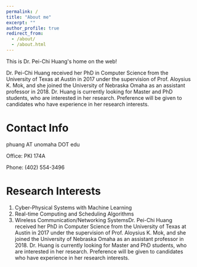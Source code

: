 ```yaml
---
permalink: /
title: "About me"
excerpt: ""
author_profile: true
redirect_from: 
  - /about/
  - /about.html
---
```


This is Dr. Pei-Chi Huang's home on the web!

Dr. Pei-Chi Huang received her PhD in Computer Science from the University of Texas at Austin in 2017 under the supervision of Prof. Aloysius K. Mok, and she joined the University of Nebraska Omaha as an assistant professor in 2018. Dr. Huang is currently looking for Master and PhD students, who are interested in her research. Preference will be given to candidates who have experience in her research interests.

Contact Info
======
phuang AT unomaha DOT edu

Office: PKI 174A

Phone: (402) 554-3496

Research Interests
======
1. Cyber-Physical Systems with Machine Learning
1. Real-time Computing and Scheduling Algorithms 
1. Wireless Communication/Networking SystemsDr. Pei-Chi Huang received her PhD in Computer Science from the University of Texas at Austin in 2017 under the supervision of Prof. Aloysius K. Mok, and she joined the University of Nebraska Omaha as an assistant professor in 2018. Dr. Huang is currently looking for Master and PhD students, who are interested in her research. Preference will be given to candidates who have experience in her research interests.
